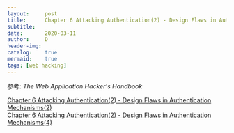 ```yaml
---
layout:		post
title:		Chapter 6 Attacking Authentication(2) - Design Flaws in Authentication Mechanisms(2)
subtitle:	
date:		2020-03-11
author:		D
header-img:
catalog:	true
mermaid:	true
tags: [web hacking]
---
```


参考: *The Web Application Hacker's Handbook*

[Chapter 6 Attacking Authentication(2) - Design Flaws in Authentication Mechanisms(2)](https://dm116.github.io/2020/03/11/attacking-authentication_2_2/)<br>
[Chapter 6 Attacking Authentication(2) - Design Flaws in Authentication Mechanisms(4)](https://dm116.github.io/2020/03/12/attacking-authentication_2_4/)

